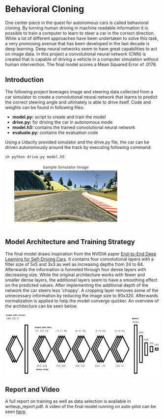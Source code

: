 # **Behavioral Cloning** 
One center piece in the quest for autonomous cars is called behavioral cloning. By turning human driving in machine readable information it is possible to train a computer to learn to steer a car in the correct direction. While a lot of different approaches have been undertaken to solve this task, a very promosing avenue that has been developed in the last decade is deep learning. Deep neural networks seem to have great capabilities to act on image data. In this project a convolutional neural network (CNN) is created that is capable of driving a vehicle in a computer simulation without human intervention. The final model scores a Mean Squared Error of .0176.

## Introduction
The following project leverages image and steering data collected from a car simulator to create a convolutional neural network that learns to predict the correct steering angle and ultimately is able to drive itself. Code and weights can be found in following files:

- **model.py:** script to create and train the model
- **drive.py:** for driving the car in autonomous mode
- **model.h5:** contains the trained convolutional neural network 
- **evaluate.py:** contains the evaluation code

Using a Udacity provided simulator and the drive.py file, the car can be driven autonomously around the track by executing following command:

```
sh python drive.py model.h5
```

![alt text][image1]

## Model Architecture and Training Strategy
The final model draws inspiration from the NVIDIA paper [End-to-End Deep Learning for Self-Driving Cars](https://arxiv.org/abs/1604.07316). It contains four convolutional layers with a filter size of 5x5 and 3x3 as well as increasing depths from 24 to 64. Afterwards the information is funneled through four dense layers with decreasing size. While the original architecture works with fewer and smaller dense layers, the additional layers seem to have a smoothing effect on the predicted values. After implementing the additional depth of the network the car steers less 'choppy'. A cropping layer removes some of the unnecessary information by reducing the image size to 90x320. Afterwards normalization is applied to help the model converge quicker. An overview of the architecture can be seen below.


![alt text][image2]

## Report and Video
A full report on training as well as data selection is available in writeup_report.pdf. A video of the final model running on auto-pilot can be seen [here](https://www.youtube.com/watch?v=aBFZFNgPO5E).

[//]: # (Image References)

[image1]: ./images/sample_simulator.png "Sample Simulator Image"
[image2]: ./images/neural_net.png "CNN Architecture"